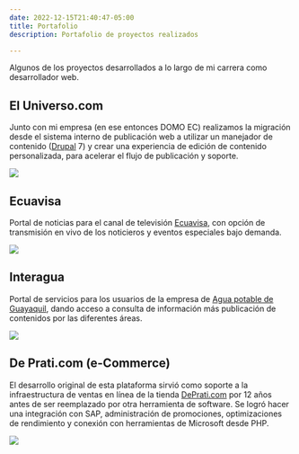 ```yaml
---
date: 2022-12-15T21:40:47-05:00
title: Portafolio
description: Portafolio de proyectos realizados

---
```

Algunos de los proyectos desarrollados a lo largo de mi carrera como desarrollador web.

## El Universo.com

Junto con mi empresa (en ese entonces DOMO EC) realizamos la migración desde el sistema interno de publicación web a utilizar un manejador de contenido ([Drupal](https://drupal.org "Drupal") 7) y crear una experiencia de edición de contenido personalizada, para acelerar el flujo de publicación y soporte. 

![](/photos/2022/12/eluniverso_v2-1-small.jpeg)

## Ecuavisa

Portal de noticias para el canal de televisión [Ecuavisa](https://www.ecuavisa.com "Ecuavisa TV"), con opción de transmisión en vivo de los noticieros y eventos especiales bajo demanda.

![](/photos/2022/12/index-ecuavisa-small.jpeg)

## Interagua

Portal de servicios para los usuarios de la empresa de [Agua potable de Guayaquil](https://www.interagua.com.ec), dando acceso a consulta de información más publicación de contenidos por las diferentes áreas.

![](/photos/2022/12/interagua-screenshot.png)

## De Prati.com (e-Commerce)

El desarrollo original de esta plataforma sirvió como soporte a la infraestructura de ventas en línea de la tienda [DePrati.com](https://www.deprati.com.ec "Almacenes De Prati") por 12 años antes de ser reemplazado por otra herramienta de software.  Se logró hacer una integración con SAP, administración de promociones, optimizaciones de rendimiento y conexión con herramientas de Microsoft desde PHP.

![](/photos/2022/12/deprati-ec-2019-03-06-13_38_45.png)